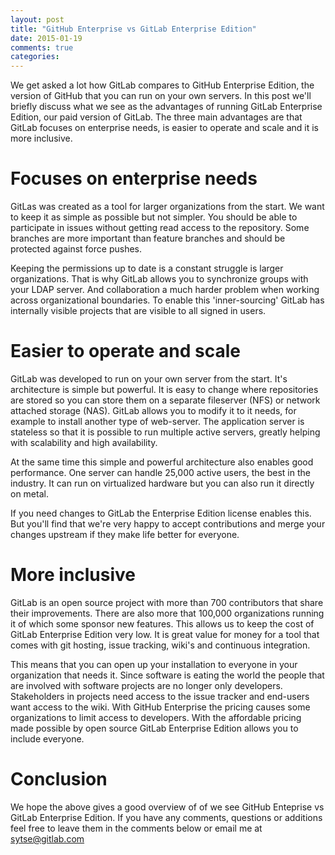 ```yaml
---
layout: post
title: "GitHub Enterprise vs GitLab Enterprise Edition"
date: 2015-01-19
comments: true
categories: 
---
```


We get asked a lot how GitLab compares to GitHub Enterprise Edition, the version of GitHub that you can run on your own servers.
In this post we'll briefly discuss what we see as the advantages of running GitLab Enterprise Edition, our paid version of GitLab.
The three main advantages are that GitLab focuses on enterprise needs, is easier to operate and scale and it is more inclusive.

<!-- more -->

# Focuses on enterprise needs

GitLas was created as a tool for larger organizations from the start.
We want to keep it as simple as possible but not simpler.
You should be able to participate in issues without getting read access to the repository.
Some branches are more important than feature branches and should be protected against force pushes.

Keeping the permissions up to date is a constant struggle is larger organizations.
That is why GitLab allows you to synchronize groups with your LDAP server.
And collaboration a much harder problem when working across organizational boundaries.
To enable this 'inner-sourcing' GitLab has internally visible projects that are visible to all signed in users.

# Easier to operate and scale

GitLab was developed to run on your own server from the start.
It's architecture is simple but powerful.
It is easy to change where repositories are stored so you can store them on a separate fileserver (NFS) or network attached storage (NAS).
GitLab allows you to modify it to it needs, for example to install another type of web-server.
The application server is stateless so that it is possible to run multiple active servers, greatly helping with scalability and high availability.

At the same time this simple and powerful architecture also enables good performance.
One server can handle 25,000 active users, the best in the industry.
It can run on virtualized hardware but you can also run it directly on metal.

If you need changes to GitLab the Enterprise Edition license enables this.
But you'll find that we're very happy to accept contributions and merge your changes upstream if they make life better for everyone.

# More inclusive

GitLab is an open source project with more than 700 contributors that share their improvements.
There are also more that 100,000 organizations running it of which some sponsor new features.
This allows us to keep the cost of GitLab Enterprise Edition very low.
It is great value for money for a tool that comes with git hosting, issue tracking, wiki's and continuous integration.

This means that you can open up your installation to everyone in your organization that needs it.
Since software is eating the world the people that are involved with software projects are no longer only developers.
Stakeholders in projects need access to the issue tracker and end-users want access to the wiki.
With GitHub Enterprise the pricing causes some organizations to limit access to developers.
With the affordable pricing made possible by open source GitLab Enterprise Edition allows you to include everyone.

# Conclusion

We hope the above gives a good overview of of we see GitHub Enteprise vs GitLab Enterprise Edition.
If you have any comments, questions or additions feel free to leave them in the comments below or email me at sytse@gitlab.com

